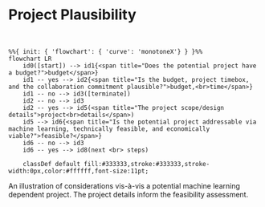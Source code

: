 # Project Plausibility

<br>

```{mermaid}
%%{ init: { 'flowchart': { 'curve': 'monotoneX'} } }%%
flowchart LR    
    id0([start]) --> id1{<span title="Does the potential project have a budget?">budget</span>} 
    id1 -- yes --> id2{<span title="Is the budget, project timebox, and the collaboration commitment plausible?">budget,<br>time</span>}
    id1 -- no --> id3([terminate])
    id2 -- no --> id3
    id2 -- yes --> id5(<span title="The project scope/design details">project<br>details</span>)
    id5 --> id6{<span title="Is the potential project addressable via machine learning, technically feasible, and economically viable?">feasible?</span>}
    id6 -- no --> id3
    id6 -- yes --> id8(next <br> steps)
    
    classDef default fill:#333333,stroke:#333333,stroke-width:0px,color:#ffffff,font-size:11pt;
```

<figcaption>An illustration of considerations vis-à-vis a potential machine learning dependent project.  The project details 
inform the feasibility assessment.</figcaption>

<br>
<br>
<br>
<br>

<br>
<br>
<br>
<br>
